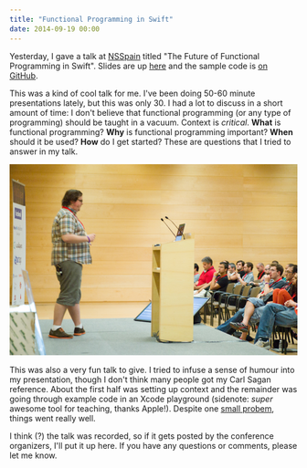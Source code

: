 ```yaml
---
title: "Functional Programming in Swift"
date: 2014-09-19 00:00
---
```


<import><p>Yesterday, I gave a talk at <a href="http://nsspain.com/2014/">NSSpain</a> titled "The Future of Functional Programming in Swift". Slides are up <a href="https://speakerdeck.com/ashfurrow/the-future-of-functional-programming-on-ios">here</a> and the sample code is <a href="https://github.com/AshFurrow/NSSpain2014">on GitHub</a>.</p>
<script async class="speakerdeck-embed" data-id="23ba2bc020c201328c641a1ab62a9337" data-ratio="1.77777777777778" src="//speakerdeck.com/assets/embed.js"></script><p>This was a kind of cool talk for me. I've been doing 50-60 minute presentations lately, but this was only 30. I had a lot to discuss in a short amount of time: I don't believe that functional programming (or any type of programming) should be taught in a vacuum. Context is <em>critical</em>. <strong>What</strong> is functional programming? <strong>Why</strong> is functional programming important? <strong>When</strong> should it be used? <strong>How</strong> do I get started? These are questions that I tried to answer in my talk. </p>
<img src="/img/import/blog/functional-programming-in-swift/82313B57102E48FEAEF8A9758674BB94.jpg" class="img-responsive"><p>This was also a very fun talk to give. I tried to infuse a sense of humour into my presentation, though I don't think many people got my Carl Sagan reference. About the first half was setting up context and the remainder was going through example code in an Xcode playground (sidenote: <em>super</em> awesome tool for teaching, thanks Apple!). Despite one <a href="https://github.com/AshFurrow/NSSpain2014/issues/2">small probem</a>, things went really well. </p>

<p>I think (?) the talk was recorded, so if it gets posted by the conference organizers, I'll put it up here. If you have any questions or comments, please let me know. </p></import>

<!-- more -->

